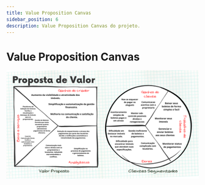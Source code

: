 ```yaml
---
title: Value Proposition Canvas
sidebar_position: 6
description: Value Proposition Canvas do projeto.
---
```


# Value Proposition Canvas
<img src="../../static/img/canvass.png" alt= "Example banner" style="display: block; margin-left: auto; margin-right: auto;"/>